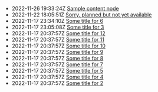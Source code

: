 - 2022-11-26 19:33:24Z [Sample content node](../1)
- 2022-11-22 18:05:51Z [Sorry, planned but not yet available](../0)
- 2022-11-17 23:34:10Z [Some title for 6](../6)
- 2022-11-17 23:05:08Z [Some title for 3](../3)
- 2022-11-17 20:37:57Z [Some title for 12](../12)
- 2022-11-17 20:37:57Z [Some title for 11](../11)
- 2022-11-17 20:37:57Z [Some title for 10](../10)
- 2022-11-17 20:37:57Z [Some title for 9](../9)
- 2022-11-17 20:37:57Z [Some title for 8](../8)
- 2022-11-17 20:37:57Z [Some title for 7](../7)
- 2022-11-17 20:37:57Z [Some title for 5](../5)
- 2022-11-17 20:37:57Z [Some title for 4](../4)
- 2022-11-17 20:37:57Z [Some title for 2](../2)
